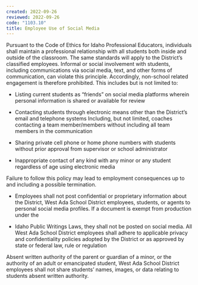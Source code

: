 ```yaml
---
created: 2022-09-26
reviewed: 2022-09-26
code: "1103.10"
title: Employee Use of Social Media
---
```


Pursuant to the Code of Ethics for Idaho Professional Educators, individuals shall maintain a professional relationship with all students both inside and outside of the classroom. The same standards will apply to the District’s classified employees. Informal or social involvement with students, including communications via social media, text, and other forms of communication, can violate this principle. Accordingly, non-school related engagement is therefore prohibited. This includes but is not limited to:

- Listing current students as “friends” on social media platforms wherein personal information is shared or available for review

- Contacting students through electronic means other than the District’s email and telephone systems Including, but not limited, coaches contacting a team member/members without including all team members in the communication

- Sharing private cell phone or home phone numbers with students without prior approval from supervisor or school administrator

- Inappropriate contact of any kind with any minor or any student regardless of age using electronic media

Failure to follow this policy may lead to employment consequences up to and including a possible termination.

- Employees shall not post confidential or proprietary information about the District, West Ada School District employees, students, or agents to personal social media profiles. If a document is exempt from production under the

- Idaho Public Writings Laws, they shall not be posted on social media. All West Ada School District employees shall adhere to applicable privacy and confidentiality policies adopted by the District or as approved by state or federal law, rule or regulation

Absent written authority of the parent or guardian of a minor, or the authority of an adult or emancipated student, West Ada School District employees shall not share students’ names, images, or data relating to students absent written authority.


